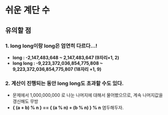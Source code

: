 # 쉬운 계단 수

## 유의할 점

### 1. long long이랑 long은 엄연히 다르다...!
  - **long : -2,147,483,648 ~ 2,147,483,647 (9자리+1, 2)**
  - **long long : -9,223,372,036,854,775,808 ~ 9,223,372,036,854,775,807 (18자리 +1, 9)**

### 2. 계산이 진행되는 동안 long long도 초과할 수도 있다.
  - 문제에서 1,000,000,000 로 나눈 나머지에 대해서 물어봤으므로, 계속 나머지값을 갱신해도 무방
  - **{ (a + b) % n } == { (a % n) + (b % n) } % n** 염두해두자.

